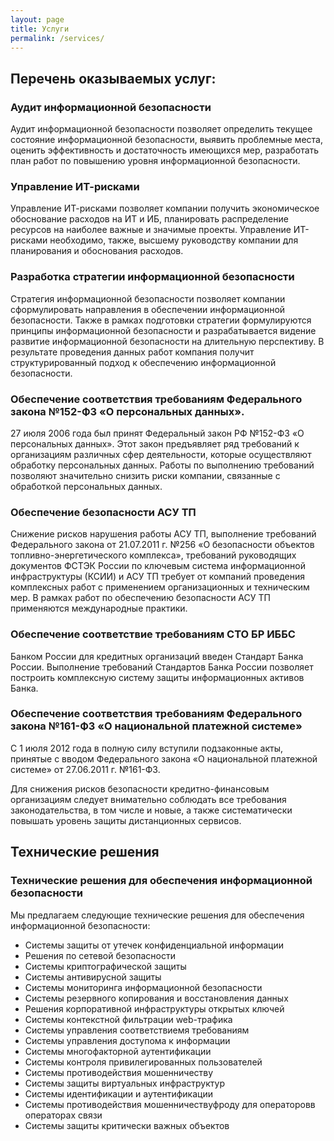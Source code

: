 ```yaml
---
layout: page
title: Услуги
permalink: /services/
---
```


## Перечень оказываемых услуг:

### Аудит информационной безопасности
Аудит информационной безопасности позволяет определить текущее состояние информационной безопасности, выявить проблемные места, оценить эффективность и достаточность имеющихся мер, разработать план работ по повышению уровня информационной безопасности.

### Управление ИТ-рисками
Управление ИТ-рисками позволяет компании получить экономическое обоснование расходов на ИТ и ИБ, планировать распределение ресурсов на наиболее важные и значимые проекты. Управление ИТ-рисками необходимо, также, высшему руководству компании для планирования и обоснования расходов.

<!-- ### Классификация информационных активов по степени конфиденциальности
Классификация информационных активов необходима для анализа существующих информационных систем и информации, в них содержащихся, для определения наиболее важных активов с точки зрения ведения бизнеса, с целью принятия определённых мер для их защиты. -->

### Разработка стратегии информационной безопасности
Стратегия информационной безопасности позволяет компании сформулировать направления в обеспечении информационной безопасности. Также в рамках подготовки стратегии формулируются принципы информационной безопасности и разрабатывается видение развитие информационной безопасности на длительную перспективу. В результате проведения данных работ компания получит структурированный подход к обеспечению информационной безопасности.

<!-- ### Обеспечение непрерывности бизнеса и восстановление после сбоев
Данные работы позволяют поддерживать работоспособность организации, предупреждать и предотвращать возможное нарушение повседневного функционирования компании, сохранять работоспособность критических систем и процессов в случае реализации угроз бесперебойности функционирования организации. -->

### Обеспечение соответствия требованиям Федерального закона №152-ФЗ «О персональных данных».
27 июля 2006 года был принят Федеральный закон РФ №152-ФЗ «О персональных данных». Этот закон предъявляет ряд требований к организациям различных сфер деятельности, которые осуществляют обработку персональных данных. Работы по выполнению требований позволяют значительно снизить риски компании, связанные с обработкой персональных данных.

### Обеспечение безопасности АСУ ТП
Снижение рисков нарушения работы АСУ ТП, выполнение требований Федерального закона от 21.07.2011 г. №256 «О безопасности объектов топливно-энергетического комплекса», требований руководящих документов ФСТЭК России по ключевым система информационной инфраструктуры (КСИИ) и АСУ ТП требует от компаний проведения комплексных работ с применением организационных и техническим мер. В рамках работ по обеспечению безопасности АСУ ТП применяются международные практики.

### Обеспечение соответствие требованиям СТО БР ИББС
Банком России для кредитных организаций введен Стандарт Банка России. Выполнение требований Стандартов Банка России позволяет построить комплексную систему защиты информационных активов Банка.

### Обеспечение соответствия требованиям Федерального закона №161-ФЗ «О национальной платежной системе»
С 1 июля 2012 года в полную силу вступили подзаконные акты, принятые с вводом Федерального закона «О национальной платежной системе» от 27.06.2011 г. №161-ФЗ.

Для снижения рисков безопасности кредитно-финансовым организациям следует внимательно соблюдать все требования законодательства, в том числе и новые, а также систематически повышать уровень защиты дистанционных сервисов.

## Технические решения

### Технические решения для обеспечения информационной безопасности

Мы предлагаем следующие технические решения для обеспечения информационной безопасности:

- Системы защиты от утечек конфиденциальной информации
- Решения по сетевой безопасности
- Системы криптографической защиты
- Системы антивирусной защиты
- Системы мониторинга информационной безопасности
- Системы резервного копирования и восстановления данных
- Решения корпоративной инфраструктуры открытых ключей
- Системы контекстной фильтрации web-трафика
- Системы управления соответствиемя требованиям
- Системы управления доступома к информации
- Системы многофакторной аутентификации
- Системы контроля привилегированных пользователей
- Системы противодействия мошенничеству
- Системы защиты виртуальных инфраструктур
- Системы идентификации и аутентификации
- Системы противодействия мошенничествуфроду для операторовв операторах связи
- Системы защиты критически важных объектов
